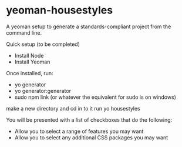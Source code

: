 yeoman-housestyles
==================

A yeoman setup to generate a standards-compliant project from the command line.


Quick setup (to be completed)

- Install Node
- Install Yeoman

Once installed, run:
- yo generator
- yo generator:generator
- sudo npm link (or whatever the equivalent for sudo is on windows)

make a new directory and cd in to it
run yo housestyles

You will be presented with a list of checkboxes that do the following:

- Allow you to select a range of features you may want
- Allow you to select any additional CSS packages you may want